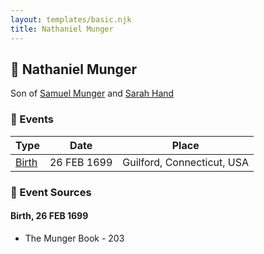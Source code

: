 ```yaml
---
layout: templates/basic.njk
title: Nathaniel Munger
---
```

## 🔵 Nathaniel Munger

Son of [Samuel Munger](/people/5/57362828) and [Sarah Hand](/people/7/75255100)

### 📆 Events

Type | Date | Place
------ | ------ | ------
[Birth](#event-event-2) | 26 FEB 1699 | Guilford, Connecticut, USA

### 📰 Event Sources

#### <a id="event-event-2"></a> Birth, 26 FEB 1699
* The Munger Book  - 203